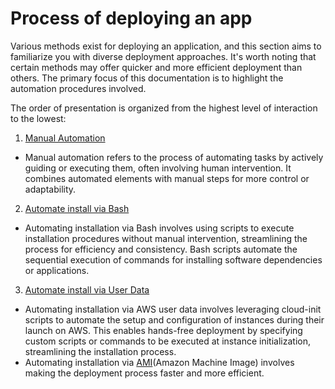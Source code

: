 # Process of deploying an app

Various methods exist for deploying an application, and this section aims to familiarize you with diverse deployment approaches. It's worth noting that certain methods may offer quicker and more efficient deployment than others. The primary focus of this documentation is to highlight the automation procedures involved.

The order of presentation is organized from the highest level of interaction to the lowest:

1. [Manual Automation](manual.md)
- Manual automation refers to the process of automating tasks by actively guiding or executing them, often involving human intervention. It combines automated elements with manual steps for more control or adaptability.

2. [Automate install via Bash](automated.md)
- Automating installation via Bash involves using scripts to execute installation procedures without manual intervention, streamlining the process for efficiency and consistency. Bash scripts automate the sequential execution of commands for installing software dependencies or applications.

3. [Automate install via User Data](user_data.md)
- Automating installation via AWS user data involves leveraging cloud-init scripts to automate the setup and configuration of instances during their launch on AWS. This enables hands-free deployment by specifying custom scripts or commands to be executed at instance initialization, streamlining the installation process.
- Automating installation via [AMI](AMI)(Amazon Machine Image) involves making the deployment process faster and more efficient.

